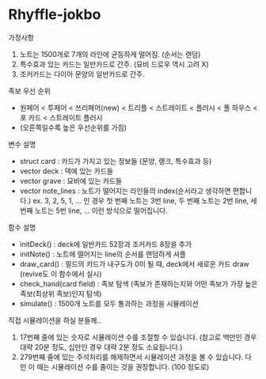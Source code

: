 # Rhyffle-jokbo

가정사항
1. 노트는 1500개로 7개의 라인에 균등하게 떨어짐. (순서는 랜덤)
2. 특수효과 있는 카드는 일반카드로 간주. (묘비 드로우 역시 고려 X)
3. 조커카드는 다이아 문양의 일반카드로 간주.


족보 우선 순위
- 원페어 < 투페어 < 쓰리페어(new) < 트리플 < 스트레이트 < 플러시 < 풀 하우스 < 포 카드 < 스트레이트 플러시
- (오른쪽일수록 높은 우선순위를 가짐)


변수 설명
- struct card : 카드가 가지고 있는 정보들 (문양, 랭크, 특수효과 등)
- vector <card> deck : 덱에 있는 카드들
- vector <card> grave : 묘비에 있는 카드들
- vector <int> note_lines : 노트가 떨어지는 라인들의 index(순서라고 생각하면 편합니다.)
  ex. 3, 2, 5, 1, ... 인 경우 첫 번째 노트는 3번 line, 두 번째 노트는 2번 line, 세 번째 노트는 5번 line, ... 이런 방식으로 떨어집니다.


함수 설명
- initDeck() : deck에 일반카드 52장과 조커카드 8장을 추가
- initNote() : 노트에 떨어지는 line의 순서를 랜덤하게 셔플
- draw_card() : 필드의 카드가 내구도가 0이 될 때, deck에서 새로운 카드 draw (revive도 이 함수에서 실시)
- check_hand(card field) : 족보 탐색 (족보가 존재하는지와 어떤 족보가 가장 높은 족보(최상위 족보)인지 탐색)
- simulate() : 1500개 노트를 모두 통과하는 과정을 시뮬레이션


직접 시뮬레이션을 하실 분들께..
1. 17번째 줄에 있는 숫자로 시뮬레이션 수를 조절할 수 있습니다. (참고로 백만인 경우 대략 20분 정도, 십만인 경우 대략 2분 정도 소요됩니다.)
2. 279번째 줄에 있는 주석처리를 해제하면서 시뮬레이션 과정을 볼 수 있습니다. 다만 이 때는 시뮬레이션 수를 줄이는 것을 권장합니다. (100 정도로)
